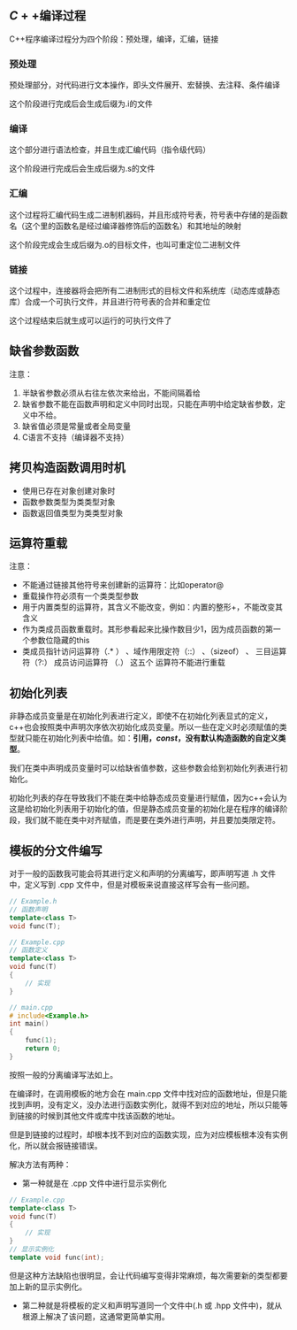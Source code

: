 ## $C++$编译过程
C++程序编译过程分为四个阶段：预处理，编译，汇编，链接
### **预处理**
预处理部分，对代码进行文本操作，即头文件展开、宏替换、去注释、条件编译

这个阶段进行完成后会生成后缀为.i的文件

### **编译**
这个部分进行语法检查，并且生成汇编代码（指令级代码） 

这个阶段进行完成后会生成后缀为.s的文件

### **汇编**
这个过程将汇编代码生成二进制机器码，并且形成符号表，符号表中存储的是函数名（这个里的函数名是经过编译器修饰后的函数名）和其地址的映射

这个阶段完成会生成后缀为.o的目标文件，也叫可重定位二进制文件
### **链接**
这个过程中，连接器将会把所有二进制形式的目标文件和系统库（动态库或静态库）合成一个可执行文件，并且进行符号表的合并和重定位

这个过程结束后就生成可以运行的可执行文件了
## **缺省参数函数**
注意：
1. 半缺省参数必须从右往左依次来给出，不能间隔着给
2. 缺省参数不能在函数声明和定义中同时出现，只能在声明中给定缺省参数，定义中不给。
3. 缺省值必须是常量或者全局变量
4. C语言不支持（编译器不支持）


## **拷贝构造函数调用时机**

- 使用已存在对象创建对象时
- 函数参数类型为类类型对象
- 函数返回值类型为类类型对象

## **运算符重载**
注意：
- 不能通过链接其他符号来创建新的运算符：比如operator@
- 重载操作符必须有一个类类型参数
- 用于内置类型的运算符，其含义不能改变，例如：内置的整形+，不能改变其含义
- 作为类成员函数重载时。其形参看起来比操作数目少1，因为成员函数的第一个参数位隐藏的this
- 类成员指针访问运算符（.* ） 、域作用限定符（::） 、（sizeof） 、  三目运算符（?:）  成员访问运算符 （.） 这五个 运算符不能进行重载


## **初始化列表**

非静态成员变量是在初始化列表进行定义，即使不在初始化列表显式的定义，c++也会按照类中声明次序依次初始化成员变量。所以一些在定义时必须赋值的类型就只能在初始化列表中给值。如：**引用，$const$，没有默认构造函数的自定义类型**。

我们在类中声明成员变量时可以给缺省值参数，这些参数会给到初始化列表进行初始化。


初始化列表的存在导致我们不能在类中给静态成员变量进行赋值，因为c++会认为这是给初始化列表用于初始化的值，但是静态成员变量的初始化是在程序的编译阶段，我们就不能在类中对齐赋值，而是要在类外进行声明，并且要加类限定符。


## 模板的分文件编写

对于一般的函数我可能会将其进行定义和声明的分离编写，即声明写道 .h 文件中，定义写到 .cpp 文件中，但是对模板来说直接这样写会有一些问题。

```cpp
// Example.h
// 函数声明
template<class T>
void func(T);
```

```cpp
// Example.cpp
// 函数定义
template<class T>
void func(T)
{
    // 实现
}
```

```cpp
// main.cpp
# include<Example.h>
int main()
{
    func(1);
    return 0;
}
```

按照一般的分离编译写法如上。

在编译时，在调用模板的地方会在 main.cpp 文件中找对应的函数地址，但是只能找到声明，没有定义，没办法进行函数实例化，就得不到对应的地址，所以只能等到链接的时候到其他文件或库中找该函数的地址。

但是到链接的过程时，却根本找不到对应的函数实现，应为对应模板根本没有实例化，所以就会报链接错误。

解决方法有两种：

- 第一种就是在 .cpp 文件中进行显示实例化

```cpp
// Example.cpp
template<class T>
void func(T)
{
    // 实现
}
// 显示实例化
template void func(int);
```

但是这种方法缺陷也很明显，会让代码编写变得非常麻烦，每次需要新的类型都要加上新的显示实例化。

- 第二种就是将模板的定义和声明写道同一个文件中(.h 或 .hpp 文件中)，就从根源上解决了该问题，这通常更简单实用。


